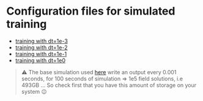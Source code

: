 # Configuration files for simulated training

- [training with dt=1e-3](./config_dte-3.yaml)
- [training with dt=1e-2](./config_dte-2.yaml)
- [training with dt=1e-1](./config_dte-1.yaml)
- [training with dt=1e0](./config_dte0.yaml)

> ⚠️ The base simulation used [here](./config_dte-3.yaml) write an output every 0.001 seconds, for 100 seconds of simulation => 1e5 field solutions, i.e 493GB ... So check first that you have this amount of storage on your system 😉